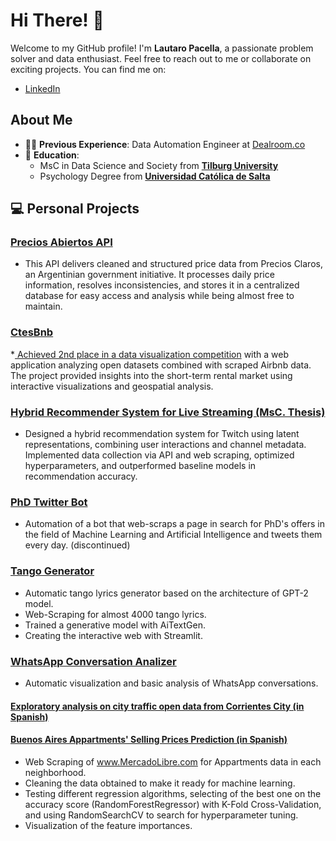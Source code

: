 # Hi There! 👋

Welcome to my GitHub profile! I'm **Lautaro Pacella**, a passionate problem solver and data enthusiast.
Feel free to reach out to me or collaborate on exciting projects. You can find me on:

- [LinkedIn](https://www.linkedin.com/in/lautaro-pacella/)

## About Me

- 👨‍💻 **Previous Experience**: Data Automation Engineer at [Dealroom.co](https://www.dealroom.co/)
- 🏫 **Education**:
  - MsC in Data Science and Society from [**Tilburg University**](https://www.tilburguniversity.edu/)
  - Psychology Degree from [**Universidad Católica de Salta**](https://www.ucasal.edu.ar/)

## 💻 Personal Projects

### [Precios Abiertos API](https://api.preciosabiertos.com/redoc)
* This API delivers cleaned and structured price data from Precios Claros, an Argentinian government initiative. It processes daily price information, resolves inconsistencies, and stores it in a centralized database for easy access and analysis while being almost free to maintain.

### [CtesBnb](https://datathon2023.streamlit.app/)
*[ Achieved 2nd place in a data visualization competition](https://drive.google.com/file/d/12bD07QMWqu1ExDZlyqPGeJ10oNzToBIV/view) with a web application analyzing open datasets combined with scraped Airbnb data. The project provided insights into the short-term rental market using interactive visualizations and geospatial analysis.

### [Hybrid Recommender System for Live Streaming (MsC. Thesis)](https://github.com/lautaropacella/DS-S-Master-Thesis)
* Designed a hybrid recommendation system for Twitch using latent representations, combining user interactions and channel metadata. Implemented data collection via API and web scraping, optimized hyperparameters, and outperformed baseline models in recommendation accuracy.

### [PhD Twitter Bot](https://twitter.com/PhDsBOT1)
* Automation of a bot that web-scraps a page in search for PhD's offers in the field of Machine Learning and Artificial Intelligence and tweets them every day. (discontinued)

### [Tango Generator](https://share.streamlit.io/lautaropacella/tango-generator/main/tango_generator.py)
* Automatic tango lyrics generator based on the architecture of GPT-2 model.
* Web-Scraping for almost 4000 tango lyrics.
* Trained a generative model with AiTextGen.
* Creating the interactive web with Streamlit.

### [WhatsApp Conversation Analizer](https://share.streamlit.io/lautaropacella/whatsappanalisis/main/Wpp_Analizer.py)
* Automatic visualization and basic analysis of WhatsApp conversations.

#### [Exploratory analysis on city traffic open data from Corrientes City (in Spanish)](https://nbviewer.jupyter.org/github/lautaropacella/EDA-Tr-nsito-Corrientes/blob/main/Transito_corrientes1.ipynb)

#### [Buenos Aires Appartments' Selling Prices Prediction (in Spanish)](https://nbviewer.jupyter.org/github/lautaropacella/Prediccion-Departamentos/blob/master/Imbo-BsAs.ipynb)
* Web Scraping of www.MercadoLibre.com for Appartments data in each neighborhood. 
* Cleaning the data obtained to make it ready for machine learning. 
* Testing different regression algorithms, selecting of the best one on the accuracy score (RandomForestRegressor) with K-Fold Cross-Validation, and using RandomSearchCV to search for hyperparameter tuning.
 * Visualization of the feature importances.
